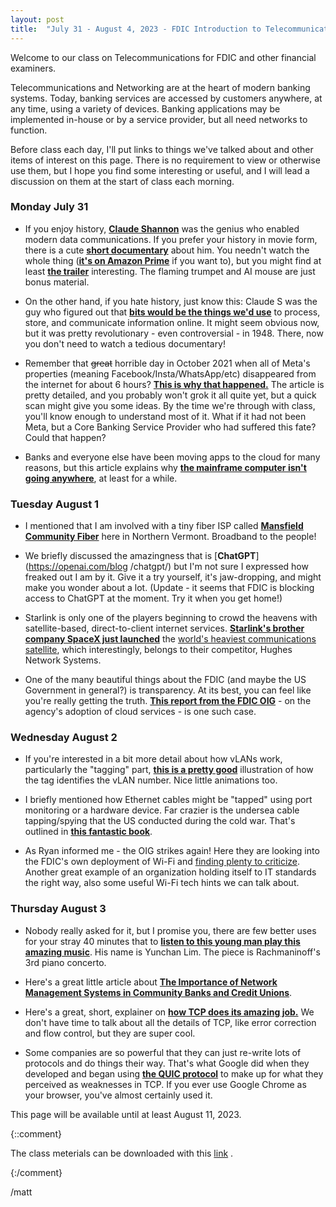 ```yaml
---
layout: post
title:  "July 31 - August 4, 2023 - FDIC Introduction to Telecommunications and Networking"
---
```

Welcome to our class on Telecommunications for FDIC and other financial examiners. 

Telecommunications and Networking are at the heart of modern banking systems. Today, banking services are accessed by customers anywhere, at any time, using a variety of devices.  Banking applications may be implemented in-house or by a service provider, but all need networks to function. 

Before class each day, I'll put links to things we've talked about and other items of interest on this page. There is no requirement to view or otherwise use them, but I hope you find some interesting or useful, and I will lead a discussion on them at the start of class each morning.

### Monday July 31

- If you enjoy history, [**Claude Shannon**](https://www.historyofdatascience.com/claude-shannon/) was the genius who enabled modern data communications. If you prefer your history in movie form, there is a cute [**short documentary**](https://thebitplayer.com/) about him. You needn't watch the whole thing ([**it's on Amazon Prime**](https://www.amazon.com/Bit-Player-John-Hutton/dp/B08D2TXKSX/ref=sr_1_1?crid=3E4Z8DHU6MWW9&keywords=bit+player+movie&qid=1670604926&sprefix=bit+player+movie%2Caps%2C266&sr=8-1) if you want to), but you might find at least [**the trailer**](https://www.youtube.com/watch?v=E3OldEtfBrE) interesting. The flaming trumpet and AI mouse are just bonus material.

- On the other hand, if you hate history, just know this: Claude S was the guy who figured out that [**bits would be the things we'd use**](https://en.wikipedia.org/wiki/A_Mathematical_Theory_of_Communication) to process, store, and communicate information online. It might seem obvious now, but it was pretty revolutionary - even controversial - in 1948. There, now you don't need to watch a tedious documentary!

- Remember that ~~great~~ horrible day in October 2021 when all of Meta's properties (meaning Facebook/Insta/WhatsApp/etc) disappeared from the internet for about 6 hours? [**This is why that happened.**](https://blog.cloudflare.com/october-2021-facebook-outage/) The article is pretty detailed, and you probably won't grok it all quite yet, but a quick scan might give you some ideas. By the time we're through with class, you'll know enough to understand most of it. What if it had not been Meta, but a Core Banking Service Provider who had suffered this fate? Could that happen?

- Banks and everyone else have been moving apps to the cloud for many reasons, but this article explains why [**the mainframe computer isn't going anywhere**](https://arstechnica.com/information-technology/2023/07/the-ibm-mainframe-how-it-runs-and-why-it-survives/), at least for a while.

### Tuesday August 1

- I mentioned that I am involved with a tiny fiber ISP called [**Mansfield Community Fiber**](https://mcfibervt.com) here in Northern Vermont. Broadband to the people!

- We briefly discussed the amazingness that is [**ChatGPT**](https://openai.com/blog /chatgpt/) but I'm not sure I expressed how freaked out I am by it. Give it a try yourself, it's jaw-dropping, and might make you wonder about a lot. (Update - it seems that FDIC is blocking access to ChatGPT at the moment. Try it when you get home!)

- Starlink is only one of the players beginning to crowd the heavens with satellite-based, direct-to-client internet services. [**Starlink's brother company SpaceX just launched**](https://arstechnica.com/space/2023/07/worlds-heaviest-commercial-communications-satellite-will-launch-tonight/) the [world's heaviest communications satellite](https://www.hughes.com/what-we-offer/satellite-services/jupiter-geo-satellites/JUPITER3), which interestingly, belongs to their competitor, Hughes Network Systems.

- One of the many beautiful things about the FDIC (and maybe the US Government in general?) is transparency. At its best, you can feel like you're really getting the truth. [**This report from the FDIC OIG**](https://www.fdicoig.gov/news/summary-announcements/fdics-adoption-cloud-computing-services) - on the agency's adoption of cloud services - is one such case.

### Wednesday August 2

- If you're interested in a bit more detail about how vLANs work, particularly the "tagging" part, [**this is a pretty good**](https://www.networkacademy.io/ccna/ethernet/vlan-trunking) illustration of how the tag identifies the vLAN number. Nice little animations too.

- I briefly mentioned how Ethernet cables might be "tapped" using port monitoring or a hardware device. Far crazier is the undersea cable tapping/spying that the US conducted during the cold war. That's outlined in [**this fantastic book**](https://www.thriftbooks.com/w/blind-mans-bluff-the-untold-story-of-american-submarine-espionage-by-sherry-sontag-christopher-drew/250927/). 

- As Ryan informed me - the OIG strikes again! Here they are looking into the FDIC's own deployment of Wi-Fi and [finding plenty to criticize](https://www.fdicoig.gov/reports-publications/review/security-controls-over-fdics-wireless-networks). Another great example of an organization holding itself to IT standards the right way, also some useful Wi-Fi tech hints we can talk about.

### Thursday August 3

- Nobody really asked for it, but I promise you, there are few better uses for your stray 40 minutes that to [**listen to this young man play this amazing music**](https://www.youtube.com/watch?v=DPJL488cfRw). His name is Yunchan Lim. The piece is Rachmaninoff's 3rd piano concerto.

- Here's a great little article about [**The Importance of Network Management Systems in Community Banks and Credit Unions**](https://www.safesystems.com/blog/2017/09/importance-network-management-systems-community-banks-credit-unions/).

- Here's a great, short, explainer on [**how TCP does its amazing job.**](https://sookocheff.com/post/networking/how-does-tcp-work/) We don't have time to talk about all the details of TCP, like error correction and flow control, but they are super cool.

- Some companies are so powerful that they can just re-write lots of protocols and do things their way. That's what Google did when they developed and began using [**the QUIC protocol**](https://en.wikipedia.org/wiki/QUIC) to make up for what they perceived as weaknesses in TCP. If you ever use Google Chrome as your browser, you've almost certainly used it.


This page will be available until at least August 11, 2023.

{::comment}
<p>The class meterials can be downloaded with this <a href="/assets/Introduction%20to%20Telecommunications.pptx" download="Introduction to Telecommunications.pptx">link</a>  .</p>
{:/comment}

/matt
